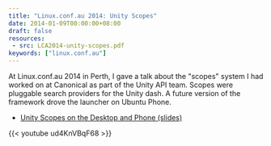 ```yaml
---
title: "Linux.conf.au 2014: Unity Scopes"
date: 2014-01-09T00:00:00+08:00
draft: false
resources:
 - src: LCA2014-unity-scopes.pdf
keywords: ["linux.conf.au"]
---
```


At Linux.conf.au 2014 in Perth, I gave a talk about the "scopes"
system I had worked on at Canonical as part of the Unity API team.
Scopes were pluggable search providers for the Unity dash.  A future
version of the framework drove the launcher on Ubuntu Phone.

<!--more-->

* [Unity Scopes on the Desktop and Phone (slides)](LCA2014-unity-scopes.pdf)

{{< youtube ud4KnVBqF68 >}}
